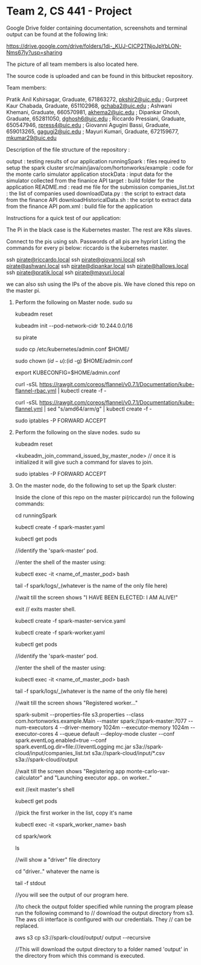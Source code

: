 Team 2, CS 441 - Project
========================

Google Drive folder containing documentation, screenshots and terminal output can be found at the following link:

https://drive.google.com/drive/folders/1di-_KUJ-CICP2TNjoJpYbLON-Nms67ly?usp=sharing

The picture of all team members is also located here.

The source code is uploaded and can be found in this bitbucket repository.

Team members:

Pratik Anil Kshirsagar, Graduate, 671863272, pkshir2@uic.edu ;
Gurpreet Kaur Chabada, Graduate, 651102968, gchaba2@uic.edu  ;
Ashwani Khemani, Graduate, 660570981, akhema2@uic.edu ;
Dipankar Ghosh, Graduate, 652811050, dghosh6@uic.edu  ;
Riccardo Pressiani, Graduate, 650547946, rpress4@uic.edu ;
Giovanni Agugini Bassi, Graduate, 659013265, gagugi2@uic.edu ;
Mayuri Kumari, Graduate, 672159677, mkumar29@uic.edu 

Description of the file structure of the repository :

output  : testing results of our application 
runningSpark : files required to setup the spark cluster 
src/main/java/com/hortonworks/example : code for the monte carlo simulator application 
stockData :  input data for the simulator collected from the finanice API
target :  build folder for the application 
README.md : read me file for the submission 
companies_list.txt : the list of companies used 
downloadData.py : the script to extract data from the finance API
downloadHistoricalData.sh : the script to extract data from the finance API
pom.xml :  build file for the application 

Instructions for a quick test of our application:

The Pi in the black case is the Kubernetes master. The rest are K8s slaves.

Connect to the pis using ssh. Passwords of all pis are hypriot
Listing the commands for every pi below: 
riccardo is the kubernetes master.

ssh pirate@riccardo.local
ssh pirate@giovanni.local
ssh pirate@ashwani.local
ssh pirate@dipankar.local
ssh pirate@hallows.local
ssh pirate@pratik.local
ssh pirate@mayuri.local

we can also ssh using the IPs of the above pis.
We have cloned this repo on the master pi. 

1.	Perform the following on Master node.
	sudo su

	kubeadm reset

	kubeadm init --pod-network-cidr 10.244.0.0/16

	su pirate

	sudo cp /etc/kubernetes/admin.conf $HOME/

	sudo chown $(id -u):$(id -g) $HOME/admin.conf
	
	export KUBECONFIG=$HOME/admin.conf

	curl -sSL https://rawgit.com/coreos/flannel/v0.7.1/Documentation/kube-flannel-rbac.yml | kubectl create -f -

	curl -sSL https://rawgit.com/coreos/flannel/v0.7.1/Documentation/kube-flannel.yml | sed "s/amd64/arm/g" | kubectl create -f -

	sudo iptables -P FORWARD ACCEPT

2.	Perform the following on the slave nodes.
	sudo su

	kubeadm reset

	<kubeadm_join_command_issued_by_master_node> // once it is initialized it will give such a command for slaves to join.

	sudo iptables -P FORWARD ACCEPT

3.	On the master node, do the following to set up the Spark cluster:
	
	Inside the clone of this repo on the master pi(riccardo) run the following commands: 
	
	cd runningSpark
	
	kubectl create -f spark-master.yaml
	
	kubectl get pods
	
	//identify the 'spark-master' pod.
	
	//enter the shell of the master using:
	
	kubectl exec -it <name_of_master_pod> bash
	
	tail -f spark/logs/_(whatever is the name of the only file here)
	
	//wait till the screen shows "I HAVE BEEN ELECTED: I AM ALIVE!"
	
	exit // exits master shell.
	
	kubectl create -f spark-master-service.yaml
	
	kubectl create -f spark-worker.yaml
	
	kubectl get pods
	
	//identify the 'spark-master' pod.
	
	//enter the shell of the master using:
	
	kubectl exec -it <name_of_master_pod> bash
	
	tail -f spark/logs/_(whatever is the name of the only file here)
	
	//wait till the screen shows "Registered worker..."
	
	spark-submit --properties-file s3.properties --class com.hortonworks.example.Main --master spark://spark-master:7077 --num-executors 4 --driver-memory 1024m --executor-memory 1024m --executor-cores 4 --queue default --deploy-mode cluster --conf spark.eventLog.enabled=true --conf spark.eventLog.dir=file:///eventLogging mc.jar s3a://spark-cloud/input/companies_list.txt s3a://spark-cloud/input/*.csv s3a://spark-cloud/output
	
	//wait till the screen shows "Registering app monte-carlo-var-calculator" and "Launching executor app.. on worker.."
	
	exit //exit master's shell
	
	kubectl get pods
	
	//pick the first worker in the list, copy it's name
	
	kubectl exec -it <spark_worker_name> bash
	
	cd spark/work
	
	ls
	
	//will show a "driver" file directory
	
	cd "driver.." whatever the name is
	
	tail -f stdout
	
	//you will see the output of our program here.
	
	//to check the output folder specified while running the program please run the following command to 
	// download the output directory from s3. The aws cli interface is configured with our credentials. They 
	// can be replaced.
	
	aws s3 cp s3://spark-cloud/output/ output --recursive
	
	//This will download the output directory to a folder named 'output' in the directory from which this command is executed.
	


